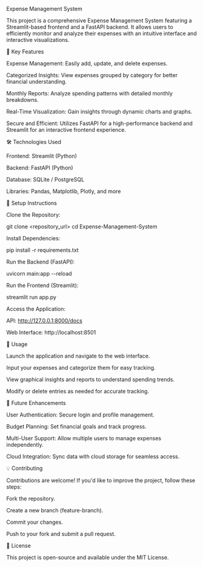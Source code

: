 Expense Management System

This project is a comprehensive Expense Management System featuring a Streamlit-based frontend and a FastAPI backend. It allows users to efficiently monitor and analyze their expenses with an intuitive interface and interactive visualizations.

🚀 Key Features

Expense Management: Easily add, update, and delete expenses.

Categorized Insights: View expenses grouped by category for better financial understanding.

Monthly Reports: Analyze spending patterns with detailed monthly breakdowns.

Real-Time Visualization: Gain insights through dynamic charts and graphs.

Secure and Efficient: Utilizes FastAPI for a high-performance backend and Streamlit for an interactive frontend experience.

🛠️ Technologies Used

Frontend: Streamlit (Python)

Backend: FastAPI (Python)

Database: SQLite / PostgreSQL

Libraries: Pandas, Matplotlib, Plotly, and more

📌 Setup Instructions

Clone the Repository:

git clone <repository_url>
cd Expense-Management-System

Install Dependencies:

pip install -r requirements.txt

Run the Backend (FastAPI):

uvicorn main:app --reload

Run the Frontend (Streamlit):

streamlit run app.py

Access the Application:

API: http://127.0.0.1:8000/docs

Web Interface: http://localhost:8501

📖 Usage

Launch the application and navigate to the web interface.

Input your expenses and categorize them for easy tracking.

View graphical insights and reports to understand spending trends.

Modify or delete entries as needed for accurate tracking.

📌 Future Enhancements

User Authentication: Secure login and profile management.

Budget Planning: Set financial goals and track progress.

Multi-User Support: Allow multiple users to manage expenses independently.

Cloud Integration: Sync data with cloud storage for seamless access.

💡 Contributing

Contributions are welcome! If you'd like to improve the project, follow these steps:

Fork the repository.

Create a new branch (feature-branch).

Commit your changes.

Push to your fork and submit a pull request.

📝 License

This project is open-source and available under the MIT License.
